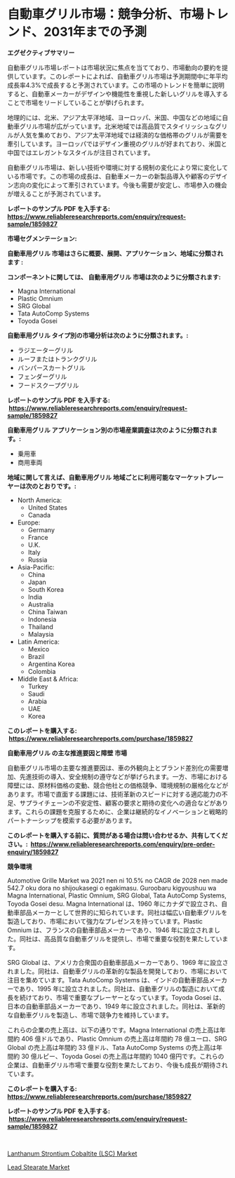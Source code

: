 <p><h1>自動車グリル市場：競争分析、市場トレンド、2031年までの予測</h1></p><p><strong>エグゼクティブサマリー</strong></p>
<p><p>自動車グリル市場レポートは市場状況に焦点を当てており、市場動向の要約を提供しています。このレポートによれば、自動車グリル市場は予測期間中に年平均成長率4.3%で成長すると予測されています。この市場のトレンドを簡単に説明すると、自動車メーカーがデザインや機能性を重視した新しいグリルを導入することで市場をリードしていることが挙げられます。</p><p>地理的には、北米、アジア太平洋地域、ヨーロッパ、米国、中国などの地域に自動車グリル市場が広がっています。北米地域では高品質でスタイリッシュなグリルが人気を集めており、アジア太平洋地域では経済的な価格帯のグリルが需要を牽引しています。ヨーロッパではデザイン重視のグリルが好まれており、米国と中国ではエレガントなスタイルが注目されています。</p><p>自動車グリル市場は、新しい技術や環境に対する規制の変化により常に変化している市場です。この市場の成長は、自動車メーカーの新製品導入や顧客のデザイン志向の変化によって牽引されています。今後も需要が安定し、市場参入の機会が増えることが予測されています。</p></p>
<p><strong>レポートのサンプル PDF を入手する: <a href="https://www.reliableresearchreports.com/enquiry/request-sample/1859827">https://www.reliableresearchreports.com/enquiry/request-sample/1859827</a></strong></p>
<p><strong>市場セグメンテーション:</strong></p>
<p><strong> 自動車用グリル 市場はさらに概要、展開、アプリケーション、地域に分類されます :</strong></p>
<p><strong>コンポーネントに関しては、 自動車用グリル 市場は次のように分類されます: &nbsp;</strong></p>
<p><ul><li>Magna International</li><li>Plastic Omnium</li><li>SRG Global</li><li>Tata AutoComp Systems</li><li>Toyoda Gosei</li></ul></p>
<p><strong> 自動車用グリル タイプ別の市場分析は次のように分類されます。:</strong></p>
<p><ul><li>ラジエーターグリル</li><li>ルーフまたはトランクグリル</li><li>バンパースカートグリル</li><li>フェンダーグリル</li><li>フードスクープグリル</li></ul></p>
<p><strong>レポートのサンプル PDF を入手する: &nbsp;<a href="https://www.reliableresearchreports.com/enquiry/request-sample/1859827">https://www.reliableresearchreports.com/enquiry/request-sample/1859827</a></strong></p>
<p><strong> 自動車用グリル アプリケーション別の市場産業調査は次のように分類されます。:</strong></p>
<p><ul><li>乗用車</li><li>商用車両</li></ul></p>
<p><strong>地域に関して言えば、自動車用グリル 地域ごとに利用可能なマーケットプレーヤーは次のとおりです。:</strong></p>
<p><ul>
    <li>
        North America:
        <ul>
            <li>United States</li>
            <li>Canada</li>
        </ul>
    </li>
    <li>
        Europe:
        <ul>
            <li>Germany</li>
            <li>France</li>
            <li>U.K.</li>
            <li>Italy</li>
            <li>Russia</li>
        </ul>
    </li>
    <li>
        Asia-Pacific:
        <ul>
            <li>China</li>
            <li>Japan</li>
            <li>South Korea</li>
            <li>India</li>
            <li>Australia</li>
            <li>China Taiwan</li>
            <li>Indonesia</li>
            <li>Thailand</li>
            <li>Malaysia</li>
        </ul>
    </li>
    <li>
        Latin America:
        <ul>
            <li>Mexico</li>
            <li>Brazil</li>
            <li>Argentina Korea</li>
            <li>Colombia</li>
        </ul>
    </li>
    <li>
        Middle East & Africa:
        <ul>
            <li>Turkey</li>
            <li>Saudi</li>
            <li>Arabia</li>
            <li>UAE</li>
            <li>Korea</li>
        </ul>
    </li>
    </ul></p>
<p><strong>このレポートを購入する: &nbsp;<a href="https://www.reliableresearchreports.com/purchase/1859827">https://www.reliableresearchreports.com/purchase/1859827</a></strong></p>
<p><strong>自動車用グリル の主な推進要因と障壁 市場</strong></p>
<p><p>自動車グリル市場の主要な推進要因は、車の外観向上とブランド差別化の需要増加、先進技術の導入、安全規制の遵守などが挙げられます。一方、市場における障壁には、原材料価格の変動、競合他社との価格競争、環境規制の厳格化などがあります。市場で直面する課題には、技術革新のスピードに対する適応能力の不足、サプライチェーンの不安定性、顧客の要求と期待の変化への適合などがあります。これらの課題を克服するために、企業は継続的なイノベーションと戦略的パートナーシップを模索する必要があります。</p></p>
<p><strong>このレポートを購入する前に、質問がある場合は問い合わせるか、共有してください。:&nbsp; <a href="https://www.reliableresearchreports.com/enquiry/pre-order-enquiry/1859827">https://www.reliableresearchreports.com/enquiry/pre-order-enquiry/1859827</a></strong></p>
<p><strong>競争環境</strong></p>
<p><p>Automotive Grille Market wa 2021 nen ni 10.5% no CAGR de 2028 nen made 542.7 oku dora no shijoukasegi o egakimasu. Guroobaru kigyoushuu wa Magna International, Plastic Omnium, SRG Global, Tata AutoComp Systems, Toyoda Gosei desu. Magna International は、1960 年にカナダで設立され、自動車部品メーカーとして世界的に知られています。同社は幅広い自動車グリルを製造しており、市場において強力なプレゼンスを持っています。Plastic Omnium は、フランスの自動車部品メーカーであり、1946 年に設立されました。同社は、高品質な自動車グリルを提供し、市場で重要な役割を果たしています。</p><p>SRG Global は、アメリカ合衆国の自動車部品メーカーであり、1969 年に設立されました。同社は、自動車グリルの革新的な製品を開発しており、市場において注目を集めています。Tata AutoComp Systems は、インドの自動車部品メーカーであり、1995 年に設立されました。同社は、自動車グリルの製造において成長を続けており、市場で重要なプレーヤーとなっています。Toyoda Gosei は、日本の自動車部品メーカーであり、1949 年に設立されました。同社は、革新的な自動車グリルを製造し、市場で競争力を維持しています。</p><p>これらの企業の売上高は、以下の通りです。Magna International の売上高は年間約 406 億ドルであり、Plastic Omnium の売上高は年間約 78 億ユーロ、SRG Global の売上高は年間約 33 億ドル、Tata AutoComp Systems の売上高は年間約 30 億ルピー、Toyoda Gosei の売上高は年間約 1040 億円です。これらの企業は、自動車グリル市場で重要な役割を果たしており、今後も成長が期待されています。</p></p>
<p><strong>このレポートを購入する: &nbsp; <a href="https://www.reliableresearchreports.com/purchase/1859827">https://www.reliableresearchreports.com/purchase/1859827</a></strong></p>
<p><strong>レポートのサンプル PDF を入手する: &nbsp;<a href="https://www.reliableresearchreports.com/enquiry/request-sample/1859827">https://www.reliableresearchreports.com/enquiry/request-sample/1859827</a></strong><strong></strong></p>
<p>&nbsp;</p>
<p><p><a href="https://summer-dogwood-3e9.notion.site/Lanthanum-Strontium-Cobaltite-LSC-Market-Size-Focuses-on-Market-Dynamics-In-Depth-Analysis-and-Fu-5050126dcce14889bcc7482c6b5454d0">Lanthanum Strontium Cobaltite (LSC) Market</a></p><p><a href="https://github.com/Sherrillcrooksxa8i18ucf2m/Market-Research-Report-List-1/blob/main/lead-stearate-market.md">Lead Stearate Market</a></p></p>